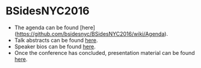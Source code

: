 # BSidesNYC2016

- The agenda can be found [here] (https://github.com/bsidesnyc/BSidesNYC2016/wiki/Agenda).
- Talk abstracts can be found [here](https://github.com/bsidesnyc/BSidesNYC2016/wiki/Abstracts).
- Speaker bios can be found [here](https://github.com/bsidesnyc/BSidesNYC2016/wiki/Bios).
- Once the conference has concluded, presentation material can be found [here](https://github.com/bsidesnyc/BSidesNYC2016/tree/master/Presentations).
